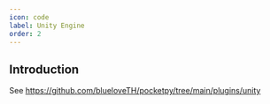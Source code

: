 ```yaml
---
icon: code
label: Unity Engine
order: 2
---
```


## Introduction

See https://github.com/blueloveTH/pocketpy/tree/main/plugins/unity